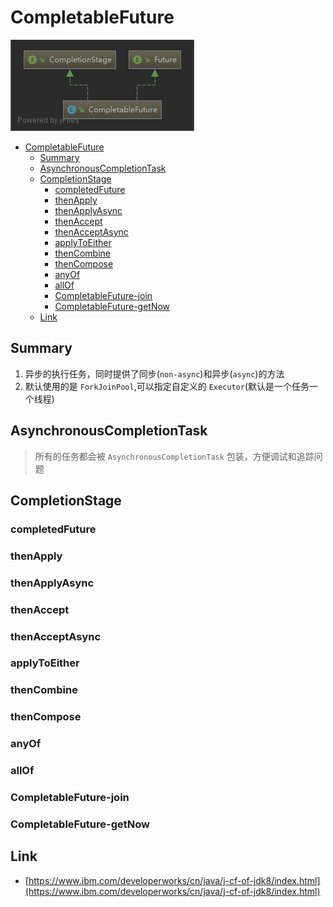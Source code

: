 # CompletableFuture

![CompletableFuture](./images/CompletableFuture.png)

- [CompletableFuture](#completablefuture)
  - [Summary](#summary)
  - [AsynchronousCompletionTask](#asynchronouscompletiontask)
  - [CompletionStage](#completionstage)
    - [completedFuture](#completedfuture)
    - [thenApply](#thenapply)
    - [thenApplyAsync](#thenapplyasync)
    - [thenAccept](#thenaccept)
    - [thenAcceptAsync](#thenacceptasync)
    - [applyToEither](#applytoeither)
    - [thenCombine](#thencombine)
    - [thenCompose](#thencompose)
    - [anyOf](#anyof)
    - [allOf](#allof)
    - [CompletableFuture-join](#completablefuture-join)
    - [CompletableFuture-getNow](#completablefuture-getnow)
  - [Link](#link)

## Summary

1. 异步的执行任务，同时提供了同步(`non-async`)和异步(`async`)的方法
2. 默认使用的是 `ForkJoinPool`,可以指定自定义的 `Executor`(默认是一个任务一个线程)

## AsynchronousCompletionTask

> 所有的任务都会被 `AsynchronousCompletionTask` 包装，方便调试和追踪问题

## CompletionStage

### completedFuture

### thenApply

### thenApplyAsync

### thenAccept

### thenAcceptAsync

### applyToEither

### thenCombine

### thenCompose

### anyOf

### allOf

### CompletableFuture-join

### CompletableFuture-getNow

## Link

- [https://www.ibm.com/developerworks/cn/java/j-cf-of-jdk8/index.html](https://www.ibm.com/developerworks/cn/java/j-cf-of-jdk8/index.html)

